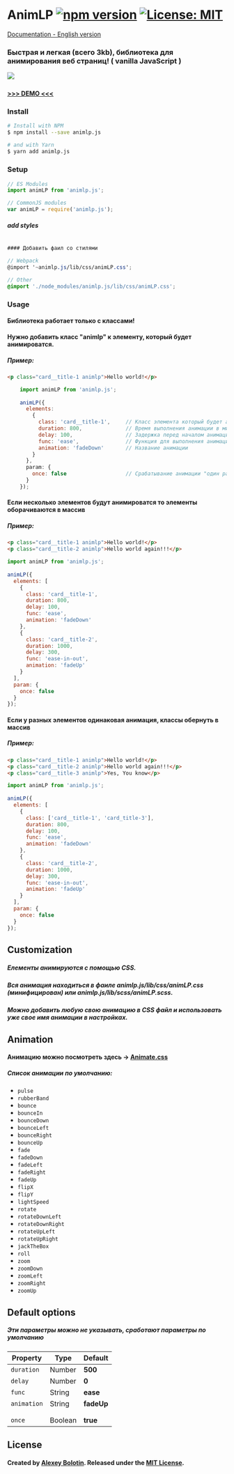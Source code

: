 # AnimLP [![npm version](https://badge.fury.io/js/animlp.js.svg)](https://www.npmjs.com/package/animlp.js) [![License: MIT](https://img.shields.io/github/license/alexbol903/animLP.svg?color=green-light)](https://github.com/alexbol903/animLP/blob/master/LICENSE) 

[Documentation - English version](https://github.com/alexbol903/animLP/blob/master/README.md)

### Быстрая и легкая (всего 3kb), библиотека для анимирования веб страниц! ( vanilla JavaScript )



![](https://i.imgur.com/Gw97GlW.gif)
#####
**[>>> DEMO <<<](https://alexbol903.github.io/mizuxe/)**

#####
### Install
```bash
# Install with NPM
$ npm install --save animlp.js

# and with Yarn
$ yarn add animlp.js
```

#####
### Setup
```js
// ES Modules
import animLP from 'animlp.js';

// CommonJS modules
var animLP = require('animlp.js');
```
##### add styles
```scss

#### Добавить фаил со стилями

// Webpack
@import '~animlp.js/lib/css/animLP.css';

// Other
@import './node_modules/animlp.js/lib/css/animLP.css';
```

#####
### Usage
#### Библиотека работает только с классами!

#### Нужно добавить класс "animlp" к элементу, который будет анимироватся.
##### Пример:
```html 
<p class="card__title-1 animlp">Hello world!</p>
```
```js
    import animLP from 'animlp.js';
    
    animLP({
      elements: 
        {
          class: 'card__title-1',     // Класс элемента который будет анимироватся
          duration: 800,              // Время выполнения анимации в милисикундах
          delay: 100,                 // Задержка перед началом анимации в милисикундах
          func: 'ease',               // Функция для выполнения анимации ( например: cubic-bezier.com )
          animation: 'fadeDown'       // Название анимации
        }
      },
      param: {
        once: false                   // Срабатывание анимации "один раз" или "постоянно" - (Boolean)
      }
    });
```

#### Если несколько элементов будут анимироватся то элементы оборачиваются в массив
##### Пример:
```html
<p class="card__title-1 animlp">Hello world!</p>
<p class="card__title-2 animlp">Hello world again!!!</p>
```
```js
import animLP from 'animlp.js';
    
animLP({
  elements: [
    {
      class: 'card__title-1',
      duration: 800,
      delay: 100,
      func: 'ease',
      animation: 'fadeDown'
    },
    {
      class: 'card__title-2',
      duration: 1000,
      delay: 300,
      func: 'ease-in-out',
      animation: 'fadeUp'
    }
  ],
  param: {
    once: false
  }
});
```

#### Если у разных элементов одинаковая анимация, классы обернуть в массив
##### Пример:
```html
<p class="card__title-1 animlp">Hello world!</p>
<p class="card__title-2 animlp">Hello world again!!!</p>
<p class="card__title-3 animlp">Yes, You know</p>
```
```js
import animLP from 'animlp.js';
    
animLP({
  elements: [
    {
      class: ['card__title-1', 'card_title-3'],
      duration: 800,
      delay: 100,
      func: 'ease',
      animation: 'fadeDown'
    },
    {
      class: 'card__title-2',
      duration: 1000,
      delay: 300,
      func: 'ease-in-out',
      animation: 'fadeUp'
    }
  ],
  param: {
    once: false
  }
});
```

#####
## Customization
##### Елементы анимируются с помощью CSS.
##### Вся анимация находиться в фаиле animlp.js/lib/css/animLP.css (минифицирован) или animlp.js/lib/scss/animLP.scss.
##### Можно добавить любую свою анимацию в CSS файл и использовать уже свое имя анимации в настройках.

#####
## Animation
#### Анимацию можно посмотреть здесь -> [Animate.css](https://daneden.github.io/animate.css/)

##### Список анимации по умолчанию:
* `pulse`
* `rubberBand`
* `bounce`
* `bounceIn`
* `bounceDown`
* `bounceLeft`
* `bounceRight`
* `bounceUp`
* `fade`
* `fadeDown`
* `fadeLeft`
* `fadeRight`
* `fadeUp`
* `flipX`
* `flipY`
* `lightSpeed`
* `rotate`
* `rotateDownLeft`
* `rotateDownRight`
* `rotateUpLeft`
* `rotateUpRight`
* `jackTheBox`
* `roll`
* `zoom`
* `zoomDown`
* `zoomLeft`
* `zoomRight`
* `zoomUp`

#####
## Default options
##### Эти параметры можно не указывать, сработают параметры по умолчанию
| Property  | Type  | Default   |
|-----------|-------|-----------|
|`duration` | Number| **500**   |
|`delay`    | Number| **0**     |
|`func`     | String| **ease**  |
|`animation`| String| **fadeUp**|
|           |       |           |
|           |       |           |
|`once`     |Boolean| **true**  |

#####
## License
#### Created by [Alexey Bolotin](https://github.com/alexbol903). Released under the [MIT License](https://github.com/alexbol903/animLP/blob/master/LICENSE).

